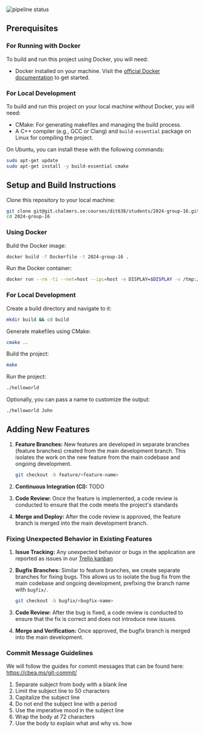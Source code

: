 ![pipeline status](https://git.chalmers.se/courses/dit638/students/2024-group-16/badges/main/pipeline.svg)

## Prerequisites

### For Running with Docker

To build and run this project using Docker, you will need:

- Docker installed on your machine. Visit the [official Docker documentation](https://docs.docker.com/get-docker/) to get started.

### For Local Development

To build and run this project on your local machine without Docker, you will need:

- CMake: For generating makefiles and managing the build process.
- A C++ compiler (e.g., GCC or Clang) and `build-essential` package on Linux for compiling the project.

On Ubuntu, you can install these with the following commands:

```bash
sudo apt-get update
sudo apt-get install -y build-essential cmake
```

## Setup and Build Instructions

Clone this repository to your local machine:

```bash
git clone git@git.chalmers.se:courses/dit638/students/2024-group-16.git
cd 2024-group-16
```

### Using Docker

Build the Docker image:

```bash
docker build -f Dockerfile -t 2024-group-16 .
```

Run the Docker container:

```bash
docker run --rm -ti --net=host --ipc=host -e DISPLAY=$DISPLAY -v /tmp:/tmp 2024-group-16:latest --cid=253 --name=img --width=640 --height=480 --verbose
```

### For Local Development

Create a build directory and navigate to it:

```bash
mkdir build && cd build
```

Generate makefiles using CMake:

```bash
cmake ..
```

Build the project:

```bash
make
```

Run the project:

```bash
./helloworld
```

Optionally, you can pass a name to customize the output:

```bash
./helloworld John
```

## Adding New Features

1. **Feature Branches:** New features are developed in separate branches (feature branches) created from the main development branch. This isolates the work on the new feature from the main codebase and ongoing development.

   ```bash
   git checkout -b feature/<feature-name>
   ```

2. **Continuous Integration (CI):** TODO

3. **Code Review:** Once the feature is implemented, a code review is conducted to ensure that the code meets the project's standards

4. **Merge and Deploy:** After the code review is approved, the feature branch is merged into the main development branch.

### Fixing Unexpected Behavior in Existing Features

1. **Issue Tracking:** Any unexpected behavior or bugs in the application are reported as issues in our [Trello kanban](https://trello.com/b/todo)
2. **Bugfix Branches:** Similar to feature branches, we create separate branches for fixing bugs. This allows us to isolate the bug fix from the main codebase and ongoing development, prefixing the branch name with `bugfix/`.

   ```bash
   git checkout -b bugfix/<bugfix-name>
   ```

3. **Code Review:** After the bug is fixed, a code review is conducted to ensure that the fix is correct and does not introduce new issues.

4. **Merge and Verification:** Once approved, the bugfix branch is merged into the main development.

### Commit Message Guidelines

We will follow the guides for commit messages that can be found here: https://cbea.ms/git-commit/

1. Separate subject from body with a blank line
2. Limit the subject line to 50 characters
3. Capitalize the subject line
4. Do not end the subject line with a period
5. Use the imperative mood in the subject line
6. Wrap the body at 72 characters
7. Use the body to explain what and why vs. how
